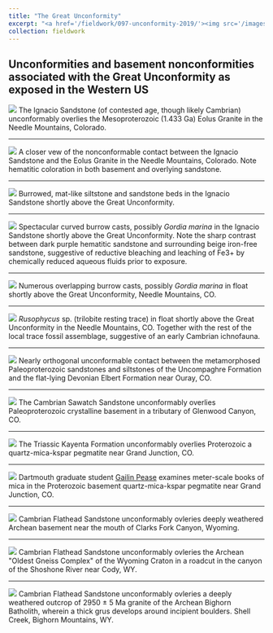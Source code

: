 ```yaml
---
title: "The Great Unconformity"
excerpt: "<a href='/fieldwork/097-unconformity-2019/'><img src='/images/unconformity/Eolus_Panorama2.jpg'></a>The Ignacio Quartzite (of contested age, though likely Cambrian) unconformably overlies the Mesoproterozoic (1.433 Ga) Eolus Granite in the Needle Mountains, Colorado."
collection: fieldwork
---
```

Unconformities and basement nonconformities associated with the Great Unconformity as exposed in the Western US
---

<a href='/images/unconformity/Eolus_Panorama2.jpg'><img src='/images/unconformity/Eolus_Panorama2.jpg'></a>
The Ignacio Sandstone (of contested age, though likely Cambrian) unconformably overlies the Mesoproterozoic (1.433 Ga) Eolus Granite in the Needle Mountains, Colorado.

---

<a href='/images/unconformity/NeedleMtnNonconformity.jpg'><img src='/images/unconformity/NeedleMtnNonconformity.jpg'></a>
A closer vew of the nonconformable contact between the Ignacio Sandstone and the Eolus Granite in the Needle Mountains, Colorado. Note hematitic coloration in both basement and overlying sandstone.

---  

<a href='/images/unconformity/NeedleMtnTraces.jpg'><img src='/images/unconformity/NeedleMtnTraces.jpg'></a>
Burrowed, mat-like siltstone and sandstone beds in the Ignacio Sandstone shortly above the Great Unconformity.

---

<a href='/images/unconformity/NeedleMtnTraces1.jpg'><img src='/images/unconformity/NeedleMtnTraces1.jpg'></a>
Spectacular curved burrow casts, possibly <i>Gordia marina</i> in the Ignacio Sandstone shortly above the Great Unconformity. Note the sharp contrast between dark purple hematitic sandstone and surrounding beige iron-free sandstone, suggestive of reductive bleaching and leaching of Fe3+ by chemically reduced aqueous fluids prior to exposure.

---

<a href='/images/unconformity/NeedleMtnTraces2.jpg'><img src='/images/unconformity/NeedleMtnTraces2.jpg'></a>
Numerous overlapping burrow casts, possibly <i>Gordia marina</i> in float shortly above the Great Unconformity, Needle Mountains, CO.

---

<a href='/images/unconformity/NeedleMtnRusophycus.jpg'><img src='/images/unconformity/NeedleMtnRusophycus.jpg'></a>
<i>Rusophycus</i> sp. (trilobite resting trace) in float shortly above the Great Unconformity in the Needle Mountains, CO. Together with the rest of the local trace fossil assemblage, suggestive of an early Cambrian ichnofauna.

---

<a href='/images/unconformity/OurayUnconformity.jpg'><img src='/images/unconformity/OurayUnconformity.jpg'></a>
Nearly orthogonal unconformable contact between the metamorphosed Paleoproterozoic sandstones and siltstones of the Uncompaghre Formation and the flat-lying Devonian Elbert Formation near Ouray, CO.

---

<a href='/images/unconformity/Glenwood_Panorama.jpg'><img src='/images/unconformity/Glenwood_Panorama.jpg'></a>
The Cambrian Sawatch Sandstone unconformably overlies Paleoproterozoic crystalline basement in a tributary of Glenwood Canyon, CO.

---

<a href='/images/unconformity/MicaMineNonconformity_Panorama2.jpg'><img src='/images/unconformity/MicaMineNonconformity_Panorama2.jpg'></a>
The Triassic Kayenta Formation unconformably overlies Proterozoic a quartz-mica-kspar pegmatite near Grand Junction, CO.

---

<a href='/images/unconformity/MicaMinePegmatite.jpg'><img src='/images/unconformity/MicaMinePegmatite.jpg'></a>
Dartmouth graduate student [Gailin Pease](https://earthsciences.dartmouth.edu/people/gailin-l-pease) examines meter-scale books of mica in the Proterozoic basement quartz-mica-kspar pegmatite near Grand Junction, CO.

---

<a href='/images/unconformity/ClarksForkNonconformity.jpg'><img src='/images/unconformity/ClarksForkNonconformity.jpg'></a>
Cambrian Flathead Sandstone unconformably ovleries deeply weathered Archean basement near the mouth of Clarks Fork Canyon, Wyoming.

---

<a href='/images/unconformity/ShoshoneRiverNonconformity.jpg'><img src='/images/unconformity/ShoshoneRiverNonconformity.jpg'></a>
Cambrian Flathead Sandstone unconformably ovleries the Archean "Oldest Gneiss Complex" of the Wyoming Craton in a roadcut in the canyon of the Shoshone River near Cody, WY.

---

<a href='/images/unconformity/ShellCreekNonconformity.jpg'><img src='/images/unconformity/ShellCreekNonconformity.jpg'></a>
Cambrian Flathead Sandstone unconformably ovleries a deeply weathered outcrop of 2950 ± 5 Ma granite of the Archean Bighorn Batholith, wherein a thick grus develops around incipient boulders. Shell Creek, Bighorn Mountains, WY.
